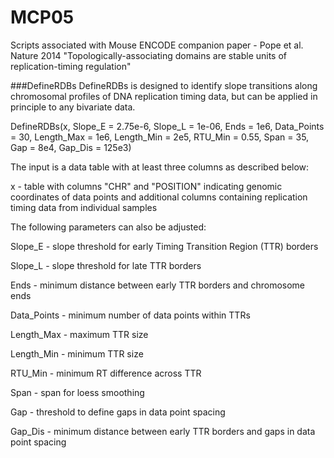MCP05
=====

Scripts associated with Mouse ENCODE companion paper - Pope et al. Nature 2014 "Topologically-associating domains are stable units of replication-timing regulation"

###DefineRDBs
DefineRDBs is designed to identify slope transitions along chromosomal profiles of DNA replication timing data, but can be applied in principle to any bivariate data.

DefineRDBs(x, Slope_E = 2.75e-6, Slope_L = 1e-06, Ends = 1e6, Data_Points = 30, Length_Max = 1e6, Length_Min = 2e5, RTU_Min = 0.55, Span = 35, Gap = 8e4, Gap_Dis = 125e3)

The input is a data table with at least three columns as described below:

x - table with columns "CHR" and "POSITION" indicating genomic coordinates of data points and additional columns containing replication timing data from individual samples

The following parameters can also be adjusted:

Slope_E - slope threshold for early Timing Transition Region (TTR) borders

Slope_L - slope threshold for late TTR borders

Ends - minimum distance between early TTR borders and chromosome ends

Data_Points - minimum number of data points within TTRs

Length_Max - maximum TTR size

Length_Min - minimum TTR size

RTU_Min - minimum RT difference across TTR

Span - span for loess smoothing

Gap - threshold to define gaps in data point spacing

Gap_Dis - minimum distance between early TTR borders and gaps in data point spacing

